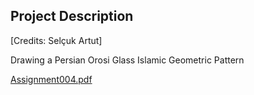 ## Project Description
[Credits: Selçuk Artut]

Drawing a Persian Orosi Glass Islamic Geometric Pattern

[Assignment004.pdf](https://github.com/brnyildiran/VA345_Creative_Coding/files/10499557/Assignment004.pdf)
